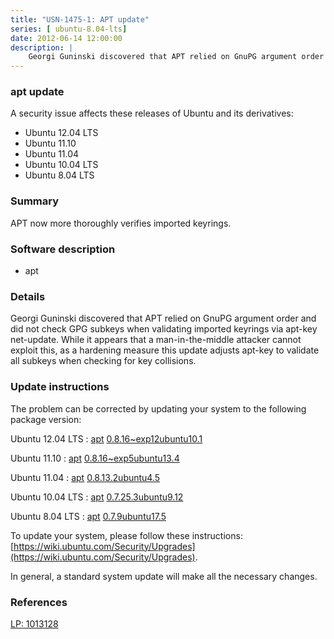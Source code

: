 ```yaml
---
title: "USN-1475-1: APT update"
series: [ ubuntu-8.04-lts]
date: 2012-06-14 12:00:00
description: |
    Georgi Guninski discovered that APT relied on GnuPG argument order and did not check GPG subkeys when validating imported keyrings via apt-key net-update. While it appears that a man-in-the-middle attacker cannot exploit this, as a hardening measure this update adjusts apt-key to validate all subkeys when checking for key collisions. 
--- 
```

 
### apt update

A security issue affects these releases of Ubuntu and its derivatives:

* Ubuntu 12.04 LTS
* Ubuntu 11.10
* Ubuntu 11.04
* Ubuntu 10.04 LTS
* Ubuntu 8.04 LTS

### Summary

APT now more thoroughly verifies imported keyrings. 

### Software description

* apt 

### Details

Georgi Guninski discovered that APT relied on GnuPG argument order and did not check GPG subkeys when validating imported keyrings via apt-key net-update. While it appears that a man-in-the-middle attacker cannot exploit this, as a hardening measure this update adjusts apt-key to validate all subkeys when checking for key collisions. 

### Update instructions

The problem can be corrected by updating your system to the following package version:

Ubuntu 12.04 LTS
 : [apt](https://launchpad.net/ubuntu/+source/apt) <span> [0.8.16~exp12ubuntu10.1](https://launchpad.net/ubuntu/+source/apt/0.8.16~exp12ubuntu10.1) </span> 

Ubuntu 11.10
 : [apt](https://launchpad.net/ubuntu/+source/apt) <span> [0.8.16~exp5ubuntu13.4](https://launchpad.net/ubuntu/+source/apt/0.8.16~exp5ubuntu13.4) </span> 

Ubuntu 11.04
 : [apt](https://launchpad.net/ubuntu/+source/apt) <span> [0.8.13.2ubuntu4.5](https://launchpad.net/ubuntu/+source/apt/0.8.13.2ubuntu4.5) </span> 

Ubuntu 10.04 LTS
 : [apt](https://launchpad.net/ubuntu/+source/apt) <span> [0.7.25.3ubuntu9.12](https://launchpad.net/ubuntu/+source/apt/0.7.25.3ubuntu9.12) </span> 

Ubuntu 8.04 LTS
 : [apt](https://launchpad.net/ubuntu/+source/apt) <span> [0.7.9ubuntu17.5](https://launchpad.net/ubuntu/+source/apt/0.7.9ubuntu17.5) </span> 

To update your system, please follow these instructions: [https://wiki.ubuntu.com/Security/Upgrades](https://wiki.ubuntu.com/Security/Upgrades).

In general, a standard system update will make all the necessary changes. 

### References

 [LP: 1013128](https://launchpad.net/bugs/1013128)
 

